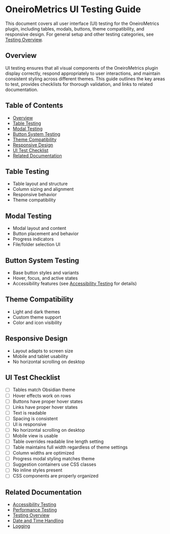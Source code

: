 # OneiroMetrics UI Testing Guide

This document covers all user interface (UI) testing for the OneiroMetrics plugin, including tables, modals, buttons, theme compatibility, and responsive design. For general setup and other testing categories, see [Testing Overview](./testing-overview.md).

## Overview
UI testing ensures that all visual components of the OneiroMetrics plugin display correctly, respond appropriately to user interactions, and maintain consistent styling across different themes. This guide outlines the key areas to test, provides checklists for thorough validation, and links to related documentation.

## Table of Contents
- [Overview](#overview)
- [Table Testing](#table-testing)
- [Modal Testing](#modal-testing)
- [Button System Testing](#button-system-testing)
- [Theme Compatibility](#theme-compatibility)
- [Responsive Design](#responsive-design)
- [UI Test Checklist](#ui-test-checklist)
- [Related Documentation](#related-documentation)

## Table Testing
- Table layout and structure
- Column sizing and alignment
- Responsive behavior
- Theme compatibility

## Modal Testing
- Modal layout and content
- Button placement and behavior
- Progress indicators
- File/folder selection UI

## Button System Testing
- Base button styles and variants
- Hover, focus, and active states
- Accessibility features (see [Accessibility Testing](./accessibility-testing.md) for details)

## Theme Compatibility
- Light and dark themes
- Custom theme support
- Color and icon visibility

## Responsive Design
- Layout adapts to screen size
- Mobile and tablet usability
- No horizontal scrolling on desktop

## UI Test Checklist
- [ ] Tables match Obsidian theme
- [ ] Hover effects work on rows
- [ ] Buttons have proper hover states
- [ ] Links have proper hover states
- [ ] Text is readable
- [ ] Spacing is consistent
- [ ] UI is responsive
- [ ] No horizontal scrolling on desktop
- [ ] Mobile view is usable
- [ ] Table overrides readable line length setting
- [ ] Table maintains full width regardless of theme settings
- [ ] Column widths are optimized
- [ ] Progress modal styling matches theme
- [ ] Suggestion containers use CSS classes
- [ ] No inline styles present
- [ ] CSS components are properly organized

## Related Documentation
- [Accessibility Testing](./accessibility-testing.md)
- [Performance Testing](./performance-testing.md)
- [Testing Overview](./testing-overview.md)
- [Date and Time Handling](../implementation/date-time.md)
- [Logging](../implementation/logging.md) 